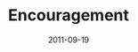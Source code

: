 ---
layout: music 
title: "Encouragement"
series: "Everyday Friends"
date: 2011-09-19 
description: "Chuck Mingo talks about the power of encouragement in friendships."
audio: "http://www.crossroads.net/players/media/hq/everydayfriends02.mp3"
audio-duration: "33:44"
src: "http://www.crossroads.net/players/media/mediumHz/EverydayFriends_190x110.jpg"
---